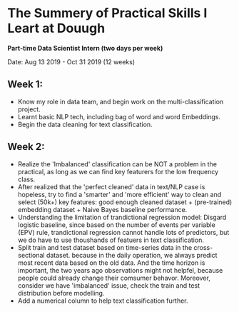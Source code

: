 # The Summery of Practical Skills I Leart at Douugh
**Part-time Data Scientist Intern (two days per week)**

Date: Aug 13 2019 - Oct 31 2019 (12 weeks)

## Week 1: 
- Know my role in data team, and begin work on the multi-classification project.
- Learnt basic NLP tech, including bag of word and word Embeddings. 
- Begin the data cleaning for text classification. 


## Week 2:
- Realize the 'Imbalanced' classification can be NOT a problem in the practical, as long as we can find key featurers for the low frequency class.
- After realized that the 'perfect cleaned' data in text/NLP case is hopeless, try to find a 'smarter' and 'more efficient' way to clean and select (50k+) key features: good enough cleaned dataset + (pre-trained) embedding dataset + Naive Bayes baseline performance. 
- Understanding the limitation of trandictional regression model: Disgard logistic baseline, since based on the number of events per variable (EPV) rule, trandictional regression cannot handle lots of predictors, but we do have to use thoushands of featuers in text classification. 
- Split train and test dataset based on time-series data in the cross-sectional dataset. because in the daily operation, we always predict most recent data based on the old data. And the time horizon is important, the two years ago observations might not helpfel, because people could already change their comsumer behavor. Moreover, consider we have 'imbalanced' issue, check the train and test distribution before modelling.
- Add a numerical column to help text classification further. 
